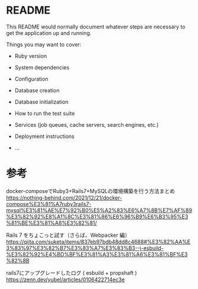 # README

This README would normally document whatever steps are necessary to get the
application up and running.

Things you may want to cover:

* Ruby version

* System dependencies

* Configuration

* Database creation

* Database initialization

* How to run the test suite

* Services (job queues, cache servers, search engines, etc.)

* Deployment instructions

* ...

# 参考
docker-composeでRuby3+Rails7+MySQLの環境構築を行う方法まとめ
https://nothing-behind.com/2021/12/21/docker-compose%E3%81%A7ruby3rails7-mysql%E3%81%AE%E7%92%B0%E5%A2%83%E6%A7%8B%E7%AF%89%E3%82%92%E8%A1%8C%E3%81%86%E6%96%B9%E6%B3%95%E3%81%BE%E3%81%A8%E3%82%81/

Rails 7 をちょこっと試す（さらば、Webpacker 編）
https://qiita.com/suketa/items/837eb97bdb48dd8c4688#%E3%82%AA%E3%83%97%E3%82%B7%E3%83%A7%E3%83%B3--j-esbuild-%E3%82%92%E4%BD%BF%E3%81%A3%E3%81%A6%E3%81%BF%E3%82%8B

rails7にアップグレードしたログ ( esbuild + propshaft )
https://zenn.dev/yubel/articles/0106422714ec3e